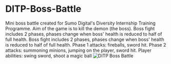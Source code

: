 # DITP-Boss-Battle
Mini boss battle created for Sumo Digital's Diversity Internship Training Programme. Aim of the game is to kill the demon (the boss).
Boss fight includes 2 phases, phases change when boss' health is reduced to half of full health.
Boss fight includes 2 phases, phases change when boss' health is reduced to half of full health.
Phase 1 attacks: fireballs, sword hit.
Phase 2 attacks: summoning minions, jumping on the player, sword hit.
Player abilities: swing sword, shoot a magic ball
![DITP Boss Battle](https://user-images.githubusercontent.com/80863335/197191194-7bbe25c7-95c1-4ea9-949c-3c70d8094197.gif)
